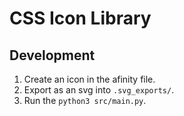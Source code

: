 # CSS Icon Library

## Development

1. Create an icon in the afinity file.
2. Export as an svg into `.svg_exports/`.
3. Run the `python3 src/main.py`.
